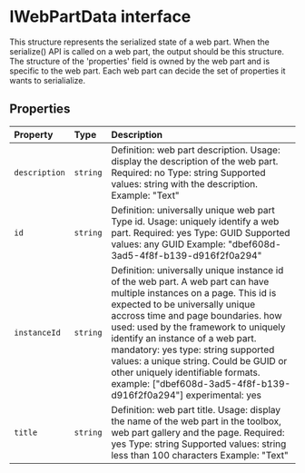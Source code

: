 # IWebPartData interface





This structure represents the serialized state of a web part. When the serialize() API is called on a web part, the output should be this structure. The structure of the 'properties' field is owned by the web part and is specific to the web part. Each web part can decide the set of properties it wants to serialialize.




## Properties

| Property	   | Type	| Description|
|:-------------|:-------|:-----------|
|`description`      | `string` | Definition: web part description. Usage: display the description of the web part. Required: no Type: string Supported values: string with the description. Example: "Text" |
|`id`      | `string` | Definition: universally unique web part Type id. Usage: uniquely identify a web part. Required: yes Type: GUID Supported values: any GUID Example: "dbef608d-3ad5-4f8f-b139-d916f2f0a294" |
|`instanceId`      | `string` | Definition: universally unique instance id of the web part. A web part can have multiple instances on a page. This id is expected to be universally unique accross time and page boundaries. how used: used by the framework to uniquely identify an instance of a web part. mandatory: yes type: string supported values: a unique string. Could be GUID or other uniquely identifiable formats. example: ["dbef608d-3ad5-4f8f-b139-d916f2f0a294"] experimental: yes |
|`title`      | `string` | Definition: web part title. Usage: display the name of the web part in the toolbox, web part gallery and the page. Required: yes Type: string Supported values: string less than 100 characters Example: "Text" |





